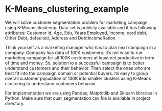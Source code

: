 # K-Means_clustering_example
We will solve customer segmentation problem for marketing campaign using K-Means clustering. Data set is publicly available and it has following attributes: 
Customer id, Age, Edu, Years Employed, Income, card debt, Other Debt, defaulted, Address and DebtIncomeRation.

Think yourself as a marketing manager who has to plan next campaign in a company. Company has data of 100K customers. It’s not wise to run marketing campaign for all 100K customers at least not productive in term of time and money. So, solution to a successful campaign is to better understand customers and their behavior. Then select the ones who are best fit into the campaign domain or potential buyers. Its easy to group overall customer population of 100K into smaller clusters using K-Means clustering to understand customers behavior.


For implementation we are using Pandas, Matplotlib and Sklearn libraries in Python. Make sure that cust_segmentation.csv file is available in project directory. 
